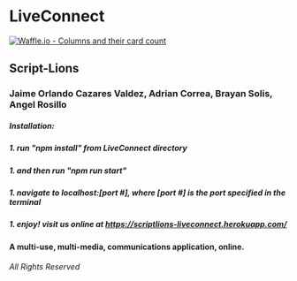 # LiveConnect
[![Waffle.io - Columns and their card count](https://badge.waffle.io/Script-Lions/LiveConnect.svg?columns=all&style=flat-square)](https://waffle.io/Script-Lions/LiveConnect)
## Script-Lions
### Jaime Orlando Cazares Valdez, Adrian Correa, Brayan Solis, Angel Rosillo
##### Installation:
##### 1. run "npm install" from LiveConnect directory
##### 1. and then run "npm run start"
##### 1. navigate to localhost:[port #], where [port #] is the port specified in the terminal
##### 1. enjoy! visit us online at https://scriptlions-liveconnect.herokuapp.com/
#### A multi-use, multi-media, communications application, online.
###### All Rights Reserved
